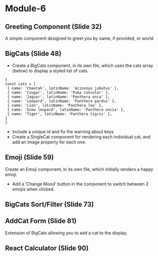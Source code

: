 # Module-6
## Greeting Component (Slide 32)
A simple component designed to greet you by name, if provided, or world
## BigCats (Slide 48)
- Create a BigCats component, in its own file, which uses the cats array (below) to display a styled list of cats.
```
{
const cats = [
 { name: 'Cheetah', latinName: 'Acinonyx jubatus' },
 { name: 'Cougar', latinName: 'Puma concolor' },
 { name: 'Jaguar', latinName: 'Panthera onca' },
 { name: 'Leopard', latinName: 'Panthera pardus' },
 { name: 'Lion', latinName: 'Panthera leo' },
 { name: 'Snow leopard', latinName: 'Panthera uncia' },
 { name: 'Tiger', latinName: 'Panthera tigris' },
]
}
```
- Include a unique id and fix the warning about keys
- Create a SingleCat component for rendering each individual cat, and add an image property for each one.

## Emoji (Slide 59)
Create an Emoji component, in its own file, which initially renders a happy emoji. 
-  Add a ‘Change Mood’ button in the component to switch between 2 emojis when clicked.

## BigCats Sort/Filter (Slide 73)

## AddCat Form (Slide 81)
Extension of BigCats allowing you to add a cat to the display.

## React Calculator (Slide 90)
